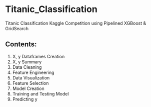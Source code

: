 # Titanic_Classification
Titanic Classification Kaggle Competition using Pipelined XGBoost &amp; GridSearch

## Contents:
1) X, y Dataframes Creation
2) X, y Summary
3) Data Cleaning
4) Feature Engineering
5) Data Visualization
6) Feature Selection
7) Model Creation
8) Training and Testing Model
9) Predicting y
